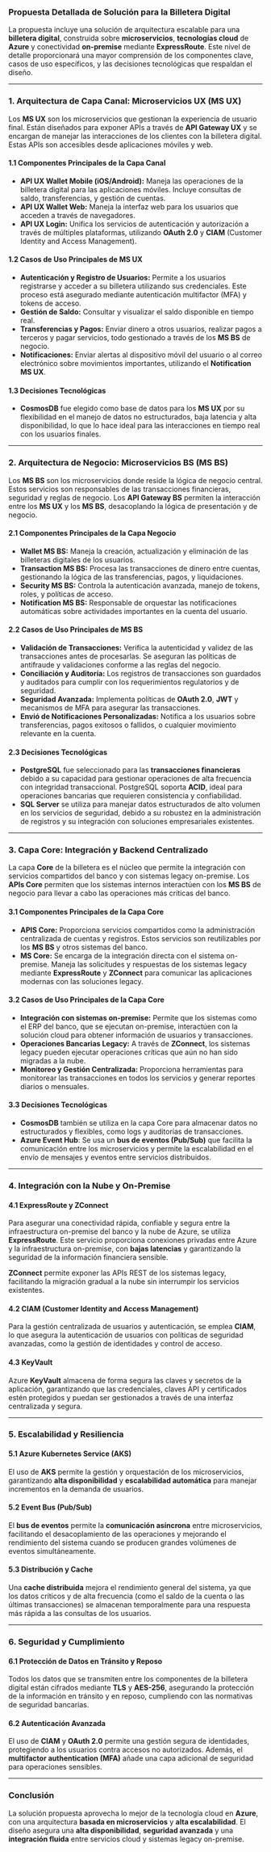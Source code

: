 ### Propuesta Detallada de Solución para la Billetera Digital

La propuesta incluye una solución de arquitectura escalable para una **billetera digital**, construida sobre **microservicios**, **tecnologías cloud** de **Azure** y conectividad **on-premise** mediante **ExpressRoute**. Este nivel de detalle proporcionará una mayor comprensión de los componentes clave, casos de uso específicos, y las decisiones tecnológicas que respaldan el diseño.

---

### 1. **Arquitectura de Capa Canal: Microservicios UX (MS UX)**

Los **MS UX** son los microservicios que gestionan la experiencia de usuario final. Están diseñados para exponer APIs a través de **API Gateway UX** y se encargan de manejar las interacciones de los clientes con la billetera digital. Estas APIs son accesibles desde aplicaciones móviles y web.

#### 1.1 **Componentes Principales de la Capa Canal**

- **API UX Wallet Mobile (iOS/Android):** Maneja las operaciones de la billetera digital para las aplicaciones móviles. Incluye consultas de saldo, transferencias, y gestión de cuentas.
- **API UX Wallet Web:** Maneja la interfaz web para los usuarios que acceden a través de navegadores.
- **API UX Login:** Unifica los servicios de autenticación y autorización a través de múltiples plataformas, utilizando **OAuth 2.0** y **CIAM** (Customer Identity and Access Management).

#### 1.2 **Casos de Uso Principales de MS UX**

- **Autenticación y Registro de Usuarios:** Permite a los usuarios registrarse y acceder a su billetera utilizando sus credenciales. Este proceso está asegurado mediante autenticación multifactor (MFA) y tokens de acceso.
- **Gestión de Saldo:** Consultar y visualizar el saldo disponible en tiempo real.
- **Transferencias y Pagos:** Enviar dinero a otros usuarios, realizar pagos a terceros y pagar servicios, todo gestionado a través de los **MS BS** de negocio.
- **Notificaciones:** Enviar alertas al dispositivo móvil del usuario o al correo electrónico sobre movimientos importantes, utilizando el **Notification MS UX**.

#### 1.3 **Decisiones Tecnológicas**

- **CosmosDB** fue elegido como base de datos para los **MS UX** por su flexibilidad en el manejo de datos no estructurados, baja latencia y alta disponibilidad, lo que lo hace ideal para las interacciones en tiempo real con los usuarios finales.

---

### 2. **Arquitectura de Negocio: Microservicios BS (MS BS)**

Los **MS BS** son los microservicios donde reside la lógica de negocio central. Estos servicios son responsables de las transacciones financieras, seguridad y reglas de negocio. Los **API Gateway BS** permiten la interacción entre los **MS UX** y los **MS BS**, desacoplando la lógica de presentación y de negocio.

#### 2.1 **Componentes Principales de la Capa Negocio**

- **Wallet MS BS:** Maneja la creación, actualización y eliminación de las billeteras digitales de los usuarios.
- **Transaction MS BS:** Procesa las transacciones de dinero entre cuentas, gestionando la lógica de las transferencias, pagos, y liquidaciones.
- **Security MS BS:** Controla la autenticación avanzada, manejo de tokens, roles, y políticas de acceso.
- **Notification MS BS:** Responsable de orquestar las notificaciones automáticas sobre actividades importantes en la cuenta del usuario.

#### 2.2 **Casos de Uso Principales de MS BS**

- **Validación de Transacciones:** Verifica la autenticidad y validez de las transacciones antes de procesarlas. Se aseguran las políticas de antifraude y validaciones conforme a las reglas del negocio.
- **Conciliación y Auditoría:** Los registros de transacciones son guardados y auditados para cumplir con los requerimientos regulatorios y de seguridad.
- **Seguridad Avanzada:** Implementa políticas de **OAuth 2.0**, **JWT** y mecanismos de MFA para asegurar las transacciones.
- **Envió de Notificaciones Personalizadas:** Notifica a los usuarios sobre transferencias, pagos exitosos o fallidos, o cualquier movimiento relevante en la cuenta.

#### 2.3 **Decisiones Tecnológicas**

- **PostgreSQL** fue seleccionado para las **transacciones financieras** debido a su capacidad para gestionar operaciones de alta frecuencia con integridad transaccional. PostgreSQL soporta **ACID**, ideal para operaciones bancarias que requieren consistencia y confiabilidad.
- **SQL Server** se utiliza para manejar datos estructurados de alto volumen en los servicios de seguridad, debido a su robustez en la administración de registros y su integración con soluciones empresariales existentes.

---

### 3. **Capa Core: Integración y Backend Centralizado**

La capa **Core** de la billetera es el núcleo que permite la integración con servicios compartidos del banco y con sistemas legacy on-premise. Los **APIs Core** permiten que los sistemas internos interactúen con los **MS BS** de negocio para llevar a cabo las operaciones más críticas del banco.

#### 3.1 **Componentes Principales de la Capa Core**

- **APIS Core:** Proporciona servicios compartidos como la administración centralizada de cuentas y registros. Estos servicios son reutilizables por los **MS BS** y otros sistemas del banco.
- **MS Core:** Se encarga de la integración directa con el sistema on-premise. Maneja las solicitudes y respuestas de los sistemas legacy mediante **ExpressRoute** y **ZConnect** para comunicar las aplicaciones modernas con las soluciones legacy.

#### 3.2 **Casos de Uso Principales de la Capa Core**

- **Integración con sistemas on-premise:** Permite que los sistemas como el ERP del banco, que se ejecutan on-premise, interactúen con la solución cloud para obtener información de usuarios y transacciones.
- **Operaciones Bancarias Legacy:** A través de **ZConnect**, los sistemas legacy pueden ejecutar operaciones críticas que aún no han sido migradas a la nube.
- **Monitoreo y Gestión Centralizada:** Proporciona herramientas para monitorear las transacciones en todos los servicios y generar reportes diarios o mensuales.

#### 3.3 **Decisiones Tecnológicas**

- **CosmosDB** también se utiliza en la capa Core para almacenar datos no estructurados y flexibles, como logs y auditorías de transacciones.
- **Azure Event Hub**: Se usa un **bus de eventos (Pub/Sub)** que facilita la comunicación entre los microservicios y permite la escalabilidad en el envío de mensajes y eventos entre servicios distribuidos.

---

### 4. **Integración con la Nube y On-Premise**

#### 4.1 **ExpressRoute y ZConnect**

Para asegurar una conectividad rápida, confiable y segura entre la infraestructura on-premise del banco y la nube de Azure, se utiliza **ExpressRoute**. Este servicio proporciona conexiones privadas entre Azure y la infraestructura on-premise, con **bajas latencias** y garantizando la seguridad de la información financiera sensible.

**ZConnect** permite exponer las APIs REST de los sistemas legacy, facilitando la migración gradual a la nube sin interrumpir los servicios existentes.

#### 4.2 **CIAM (Customer Identity and Access Management)**

Para la gestión centralizada de usuarios y autenticación, se emplea **CIAM**, lo que asegura la autenticación de usuarios con políticas de seguridad avanzadas, como la gestión de identidades y control de acceso.

#### 4.3 **KeyVault**

Azure **KeyVault** almacena de forma segura las claves y secretos de la aplicación, garantizando que las credenciales, claves API y certificados estén protegidos y puedan ser gestionados a través de una interfaz centralizada y segura.

---

### 5. **Escalabilidad y Resiliencia**

#### 5.1 **Azure Kubernetes Service (AKS)**

El uso de **AKS** permite la gestión y orquestación de los microservicios, garantizando **alta disponibilidad** y **escalabilidad automática** para manejar incrementos en la demanda de usuarios.

#### 5.2 **Event Bus (Pub/Sub)**

El **bus de eventos** permite la **comunicación asíncrona** entre microservicios, facilitando el desacoplamiento de las operaciones y mejorando el rendimiento del sistema cuando se producen grandes volúmenes de eventos simultáneamente.

#### 5.3 **Distribución y Cache**

Una **cache distribuida** mejora el rendimiento general del sistema, ya que los datos críticos y de alta frecuencia (como el saldo de la cuenta o las últimas transacciones) se almacenan temporalmente para una respuesta más rápida a las consultas de los usuarios.

---

### 6. **Seguridad y Cumplimiento**

#### 6.1 **Protección de Datos en Tránsito y Reposo**

Todos los datos que se transmiten entre los componentes de la billetera digital están cifrados mediante **TLS** y **AES-256**, asegurando la protección de la información en tránsito y en reposo, cumpliendo con las normativas de seguridad bancarias.

#### 6.2 **Autenticación Avanzada**

El uso de **CIAM** y **OAuth 2.0** permite una gestión segura de identidades, protegiendo a los usuarios contra accesos no autorizados. Además, el **multifactor authentication (MFA)** añade una capa adicional de seguridad para operaciones sensibles.

---

### Conclusión

La solución propuesta aprovecha lo mejor de la tecnología cloud en **Azure**, con una arquitectura **basada en microservicios** y **alta escalabilidad**. El diseño asegura una **alta disponibilidad**, **seguridad avanzada** y una **integración fluida** entre servicios cloud y sistemas legacy on-premise.
